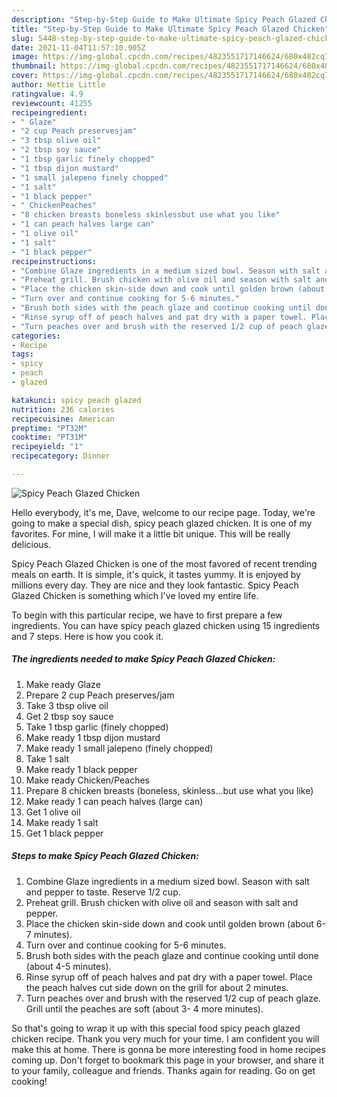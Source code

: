 ```yaml
---
description: "Step-by-Step Guide to Make Ultimate Spicy Peach Glazed Chicken"
title: "Step-by-Step Guide to Make Ultimate Spicy Peach Glazed Chicken"
slug: 5448-step-by-step-guide-to-make-ultimate-spicy-peach-glazed-chicken
date: 2021-11-04T11:57:10.905Z
image: https://img-global.cpcdn.com/recipes/4823551717146624/680x482cq70/spicy-peach-glazed-chicken-recipe-main-photo.jpg
thumbnail: https://img-global.cpcdn.com/recipes/4823551717146624/680x482cq70/spicy-peach-glazed-chicken-recipe-main-photo.jpg
cover: https://img-global.cpcdn.com/recipes/4823551717146624/680x482cq70/spicy-peach-glazed-chicken-recipe-main-photo.jpg
author: Hettie Little
ratingvalue: 4.9
reviewcount: 41255
recipeingredient:
- " Glaze"
- "2 cup Peach preservesjam"
- "3 tbsp olive oil"
- "2 tbsp soy sauce"
- "1 tbsp garlic finely chopped"
- "1 tbsp dijon mustard"
- "1 small jalepeno finely chopped"
- "1 salt"
- "1 black pepper"
- " ChickenPeaches"
- "8 chicken breasts boneless skinlessbut use what you like"
- "1 can peach halves large can"
- "1 olive oil"
- "1 salt"
- "1 black pepper"
recipeinstructions:
- "Combine Glaze ingredients in a medium sized bowl. Season with salt and pepper to taste. Reserve 1/2 cup."
- "Preheat grill. Brush chicken with olive oil and season with salt and pepper."
- "Place the chicken skin-side down and cook until golden brown (about 6-7 minutes)."
- "Turn over and continue cooking for 5-6 minutes."
- "Brush both sides with the peach glaze and continue cooking until done (about 4-5 minutes)."
- "Rinse syrup off of peach halves and pat dry with a paper towel. Place the peach halves cut side down on the grill for about 2 minutes."
- "Turn peaches over and brush with the reserved 1/2 cup of peach glaze. Grill until the peaches are soft (about 3- 4 more minutes)."
categories:
- Recipe
tags:
- spicy
- peach
- glazed

katakunci: spicy peach glazed 
nutrition: 236 calories
recipecuisine: American
preptime: "PT32M"
cooktime: "PT31M"
recipeyield: "1"
recipecategory: Dinner

---
```



![Spicy Peach Glazed Chicken](https://img-global.cpcdn.com/recipes/4823551717146624/680x482cq70/spicy-peach-glazed-chicken-recipe-main-photo.jpg)

Hello everybody, it's me, Dave, welcome to our recipe page. Today, we're going to make a special dish, spicy peach glazed chicken. It is one of my favorites. For mine, I will make it a little bit unique. This will be really delicious.

Spicy Peach Glazed Chicken is one of the most favored of recent trending meals on earth. It is simple, it's quick, it tastes yummy. It is enjoyed by millions every day. They are nice and they look fantastic. Spicy Peach Glazed Chicken is something which I've loved my entire life.




To begin with this particular recipe, we have to first prepare a few ingredients. You can have spicy peach glazed chicken using 15 ingredients and 7 steps. Here is how you cook it.

<!--inarticleads1-->

##### The ingredients needed to make Spicy Peach Glazed Chicken:

1. Make ready  Glaze
1. Prepare 2 cup Peach preserves/jam
1. Take 3 tbsp olive oil
1. Get 2 tbsp soy sauce
1. Take 1 tbsp garlic (finely chopped)
1. Make ready 1 tbsp dijon mustard
1. Make ready 1 small jalepeno (finely chopped)
1. Take 1 salt
1. Make ready 1 black pepper
1. Make ready  Chicken/Peaches
1. Prepare 8 chicken breasts (boneless, skinless...but use what you like)
1. Make ready 1 can peach halves (large can)
1. Get 1 olive oil
1. Make ready 1 salt
1. Get 1 black pepper




<!--inarticleads2-->

##### Steps to make Spicy Peach Glazed Chicken:

1. Combine Glaze ingredients in a medium sized bowl. Season with salt and pepper to taste. Reserve 1/2 cup.
1. Preheat grill. Brush chicken with olive oil and season with salt and pepper.
1. Place the chicken skin-side down and cook until golden brown (about 6-7 minutes).
1. Turn over and continue cooking for 5-6 minutes.
1. Brush both sides with the peach glaze and continue cooking until done (about 4-5 minutes).
1. Rinse syrup off of peach halves and pat dry with a paper towel. Place the peach halves cut side down on the grill for about 2 minutes.
1. Turn peaches over and brush with the reserved 1/2 cup of peach glaze. Grill until the peaches are soft (about 3- 4 more minutes).




So that's going to wrap it up with this special food spicy peach glazed chicken recipe. Thank you very much for your time. I am confident you will make this at home. There is gonna be more interesting food in home recipes coming up. Don't forget to bookmark this page in your browser, and share it to your family, colleague and friends. Thanks again for reading. Go on get cooking!
